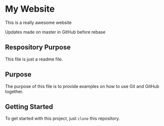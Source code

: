 # My Website

This is a really awesome website

Updates made on master in GitHub before rebase

## Respository Purpose

This file is just a readme file.

## Purpose

The purpose of this file is to provide examples
on how to use Git and GitHub together.

## Getting Started

To get started with this project, just `clone` this repository.
